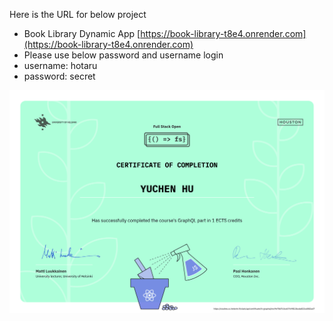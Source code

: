 Here is the URL for below project

- Book Library Dynamic App [https://book-library-t8e4.onrender.com](https://book-library-t8e4.onrender.com)
- Please use below password and username login
- username: hotaru
- password: secret

![Certificate](./certificate-graphql.png)
